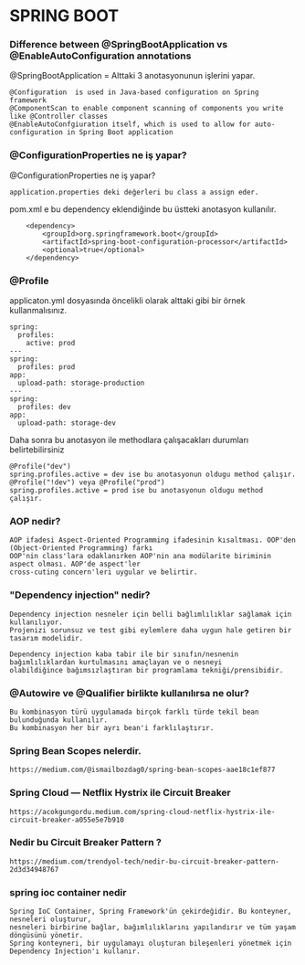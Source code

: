 # SPRING BOOT  

### Difference between @SpringBootApplication vs @EnableAutoConfiguration annotations
@SpringBootApplication = Alttaki 3 anotasyonunun işlerini yapar.
```
@Configuration  is used in Java-based configuration on Spring framework
@ComponentScan to enable component scanning of components you write like @Controller classes
@EnableAutoConfgiuration itself, which is used to allow for auto-configuration in Spring Boot application
```

### @ConfigurationProperties ne iş yapar?
@ConfigurationProperties ne iş yapar?
```
application.properties deki değerleri bu class a assign eder.
```
pom.xml e bu dependency eklendiğinde bu üstteki anotasyon kullanılır.
```
	<dependency>
		<groupId>org.springframework.boot</groupId>
		<artifactId>spring-boot-configuration-processor</artifactId>
		<optional>true</optional>
	</dependency>
```

### @Profile
applicaton.yml dosyasında öncelikli olarak alttaki gibi bir örnek kullanmalısınız.
```
spring:  
  profiles: 
    active: prod
---
spring:  
  profiles: prod
app:  
  upload-path: storage-production
---
spring:  
  profiles: dev
app:  
  upload-path: storage-dev
```
Daha sonra bu anotasyon ile methodlara çalışacakları durumları belirtebilirsiniz
```
@Profile("dev")
spring.profiles.active = dev ise bu anotasyonun oldugu method çalışır.
@Profile("!dev") veya @Profile("prod") 
spring.profiles.active = prod ise bu anotasyonun oldugu method çalışır.
```

### AOP nedir?
```
AOP ifadesi Aspect-Oriented Programming ifadesinin kısaltması. OOP'den (Object-Oriented Programming) farkı 
OOP'nin class'lara odaklanırken AOP'nin ana modülarite biriminin aspect olması. AOP'de aspect'ler 
cross-cuting concern'leri uygular ve belirtir.
```

### "Dependency injection" nedir?
```
Dependency injection nesneler için belli bağlımlılıklar sağlamak için kullanılıyor. 
Projenizi sorunsuz ve test gibi eylemlere daha uygun hale getiren bir tasarım modelidir.
```
```
Dependency injection kaba tabir ile bir sınıfın/nesnenin bağımlılıklardan kurtulmasını amaçlayan ve o nesneyi 
olabildiğince bağımsızlaştıran bir programlama tekniği/prensibidir.
```

### @Autowire ve @Qualifier birlikte kullanılırsa ne olur?
```
Bu kombinasyon türü uygulamada birçok farklı türde tekil bean bulunduğunda kullanılır. 
Bu kombinasyon her bir ayrı bean'i farklılaştırır.
```

### Spring Bean Scopes nelerdir.
```
https://medium.com/@ismailbozdag0/spring-bean-scopes-aae18c1ef877
```

### Spring Cloud — Netflix Hystrix ile Circuit Breaker
```
https://acokgungordu.medium.com/spring-cloud-netflix-hystrix-ile-circuit-breaker-a055e5e7b910
```

### Nedir bu Circuit Breaker Pattern ?
```
https://medium.com/trendyol-tech/nedir-bu-circuit-breaker-pattern-2d3d34948767
```

### spring ioc container nedir
```
Spring IoC Container, Spring Framework'ün çekirdeğidir. Bu konteyner, nesneleri oluşturur,
nesneleri birbirine bağlar, bağımlılıklarını yapılandırır ve tüm yaşam döngüsünü yönetir.
Spring konteyneri, bir uygulamayı oluşturan bileşenleri yönetmek için Dependency Injection'ı kullanır.
```

